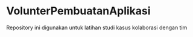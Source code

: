 # VolunterPembuatanAplikasi
Repository ini digunakan untuk latihan studi kasus kolaborasi dengan tim

